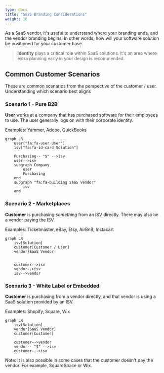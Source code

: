 ```yaml
---
type: docs
title: "SaaS Branding Considerations"
weight: 10
---
```


As a SaaS vendor, it's useful to understand where your branding ends, and the vendor branding begins. In other words, how will your software solution be positioned for your customer base.

> **Identity** plays a critical role within SaaS solutions. It's an area where extra planning early in your design is recommended.

## Common Customer Scenarios

These are common scenarios from the perspective of the customer / user. Understanding which scenario best aligns 

### Scenario 1 - Pure B2B

**User** works at a company that has purchased software for their employees to use. The user generally logs on with their corporate identity.

Examples: Yammer, Adobe, QuickBooks

```mermaid
graph LR
	user["fa:fa-user User"]
	isv["fa:fa-id-card Solution"]

	Purchasing-- "$" -->isv
	user-->isv
	subgraph Company
		user
		Purchasing
	end
	subgraph "fa:fa-building SaaS Vendor"
		isv
	end
```

### Scenario 2 - Marketplaces

**Customer** is purchasing *something* from an ISV directly. There may also be a vendor paying the ISV.

Examples: Ticketmaster, eBay, Etsy, AirBnB, Instacart

```mermaid
graph LR
	isv[Solution]
	customer[Customer / User]
	vendor[SaaS Vendor]
	
	
	customer-->isv
	vendor-->isv
	isv-->vendor
```

### Scenario 3 - White Label or Embedded

**Customer** is purchasing from a vendor directly, and that vendor is using a SaaS solution provided by an ISV.

Examples: Shopify, Square, Wix

```mermaid
graph LR
	isv[Solution]
	vendor[SaaS Vendor]
	customer[Customer]
	
	customer-->vendor
	vendor-- "$" -->isv
	customer-.->isv
```

Note: It is also possible in some cases that the customer doesn't pay the vendor. For example, SquareSpace or Wix.